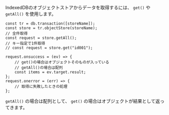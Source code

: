 IndexedDBのオブジェクトストアからデータを取得するには、 `get()` や `getAll()` を使用します。

```
const tr = db.transaction([storeName]);
const store = tr.objectStore(storeName);
// 全件取得
const request = store.getAll();
// キー指定で1件取得
// const request = store.get("id001");

request.onsuccess = (ev) => {
    // get()の場合はオブジェクトそのものが入っている
    // getAll()の場合は配列
    const items = ev.target.result;
};
request.onerror = (err) => {
    // 取得に失敗したときの処理
};
```

`getAll()` の場合は配列として、 `get()` の場合はオブジェクトが結果として返ってきます。
